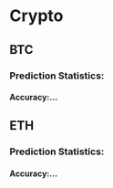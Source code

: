 # Crypto
## BTC
### Prediction Statistics:
#### Accuracy:...

## ETH
### Prediction Statistics:
#### Accuracy:...
